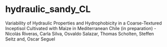 # hydraulic_sandy_CL
Variability of Hydraulic Properties and Hydrophobicity in a Coarse-Textured Inceptisol Cultivated with Maize in Mediterranean Chile (in preparation) - Nicolás Riveras, Carla Silva, Osvaldo Salazar, Thomas Scholten, Steffen Seitz and, Oscar Seguel
